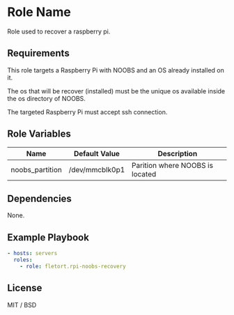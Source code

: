 # Role Name

Role used to recover a raspberry pi.

## Requirements

This role targets a Raspberry Pi with NOOBS and an OS already installed on it.

The os that will be recover (installed) must be the unique os available inside the os directory of NOOBS.

The targeted Raspberry Pi must accept ssh connection.

## Role Variables

| Name | Default Value | Description |
|------|---------------|-------------|
| noobs_partition | /dev/mmcblk0p1 | Parition where NOOBS is located |

## Dependencies

None.

## Example Playbook

```yml
- hosts: servers
  roles:
    - role: fletort.rpi-noobs-recovery
```

## License

MIT / BSD

